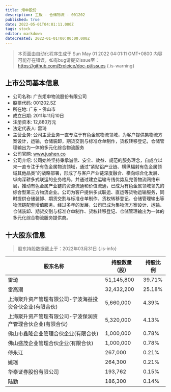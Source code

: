 ```yaml
---
title: 炬申股份
description: 主板 - 仓储物流 - 001202
published: true
date: 2022-05-01T04:01:11.000Z
tags: stock
editor: markdown
dateCreated: 2022-01-01T00:00:00.000Z
---
```


> 本页面由自动化程序生成于 Sun May 01 2022 04:01:11 GMT+0800
> 内容可能存在错误，如有bug请提交issue至：https://github.com/Eroleice/doc-pi/issues
{.is-warning}

## 上市公司基本信息
- 公司名称: 广东炬申物流股份有限公司
- 股票代码: 001202.SZ
- 所在地: 广东 - 佛山市
- 成立日期: 2011年11月10日
- 注册资本: 12,880万元
- 法定代表人: 雷琦
- 主营业务: 公司主营业务一直专注于有色金属物流领域，为客户提供集物流方案设计，运输，仓储装卸，期货交割与标准仓单制作，货权转移登记，仓储管理输出为一体的多元化综合物流服务
- 公司官网: www.jushen.co
- 公司介绍: 公司始终坚持秉承诚信、安全、效益、规范的服务理念，自成立以来一直专注于有色金属物流领域，通过“紧贴铝产业链、横纵辐射有色金属领域其他品类”的战略部署，形成了与客户产业链深度融合、横向综合化发展、纵向深耕多式联运的业务格局，并通过建立运输专线优势及完善物流网络布局，推动有色金属产业链的资源流通和价值流通，已成为有色金属领域领先的综合型第三方物流企业。公司为客户提供多式联运、直运等货物运输服务，同时提供仓储装卸、期货交割与标准仓单制作、货权转移登记、仓储管理输出等物流链配套增值服务。经过多年的发展，公司已成为集物流方案设计、运输、仓储装卸、期货交割与标准仓单制作、货权转移登记、仓储管理输出为一体的多元化综合物流服务提供商。


## 十大股东信息
> 股东持股数据截止于：2022年03月31日
{.is-info}

| 股东名称 | 持股数量（股） | 持股比例 |
| --- | --- | --- |
| 雷琦 | 51,145,800 | 39.71% |
| 雷高潮 | 32,432,200 | 25.18% |
| 上海聚升资产管理有限公司-宁波海益投资合伙企业(有限合伙) | 5,660,000 | 4.39% |
| 上海聚升资产管理有限公司-宁波保润资产管理合伙企业(有限合伙) | 5,320,000 | 4.13% |
| 佛山市鑫隆企业管理合伙企业(有限合伙) | 1,000,000 | 0.78% |
| 佛山盛茂企业管理合伙企业(有限合伙) | 1,000,000 | 0.78% |
| 傅永江 | 267,000 | 0.21% |
| 姚瑶 | 264,300 | 0.21% |
| 华泰证券股份有限公司 | 193,762 | 0.15% |
| 陆勤 | 186,300 | 0.14% |




